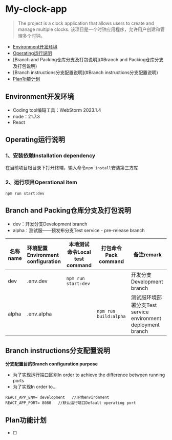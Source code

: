 # My-clock-app

> The project is a clock application that allows users to create and manage multiple clocks.
> 该项目是一个时钟应用程序，允许用户创建和管理多个时钟。

- [Environment开发环境](#Environment开发环境)
- [Operating运行说明](#Operating运行说明)
- [Branch and Packing仓库分支及打包说明](#Branch and Packing仓库分支及打包说明)
- [Branch instructions分支配置说明](#Branch instructions分支配置说明)
- [Plan功能计划](#Plan功能计划)

## Environment开发环境

- Coding tool编码工具：WebStorm 2023.1.4
- node：21.7.3
- React

## Operating运行说明

### 1、安装依赖Installation dependency

在当前项目根目录下打开终端，输入命令`npm install`安装第三方库

### 2、运行项目Operational item

```shell
npm run start:dev
```

## Branch and Packing仓库分支及打包说明

- dev：开发分支Development branch
- alpha：测试服——预发布分支Test service - pre-release branch

| 名称name | 环境配置Environment configuration         | 本地测试命令Local test command              | 打包命令Pack command                    | 备注remark               |
|--------|:-------------|---------------------|-------------------------|-------------------|
| dev    | .env.dev     | `npm run start:dev` |                         | 开发分支Development branch              |
| alpha  | .env.alpha   |                     | `npm run build:alpha`   | 测试服环境部署分支Test service environment deployment branch |

## Branch instructions分支配置说明

**分支配置目的Branch configuration purpose**

- 为了实现运行端口区别In order to achieve the difference between running ports
- 为了实现In order to...

```
REACT_APP_ENV= development   //环境environment
REACT_APP_PORT= 8080   //默认运行端口Default operating port
```


## Plan功能计划

- [ ] 

